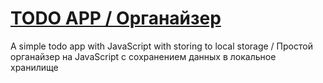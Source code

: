 # [TODO APP / Органайзер](https://shaxxxboz.github.io/todo-app/index.html)
A simple todo app with JavaScript with storing to local storage 
/
Простой органайзер на JavaScript с сохранением данных в локальное хранилище
